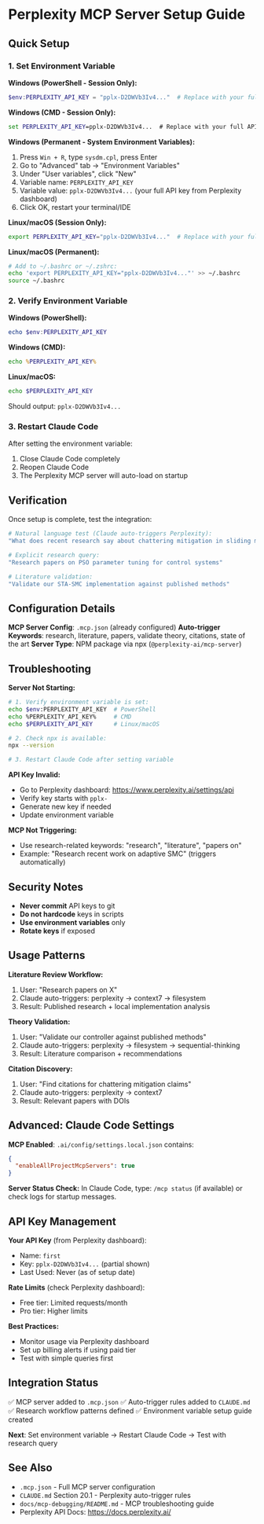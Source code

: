 # Perplexity MCP Server Setup Guide

## Quick Setup

### 1. Set Environment Variable

**Windows (PowerShell - Session Only):**
```powershell
$env:PERPLEXITY_API_KEY = "pplx-D2DWVb3Iv4..."  # Replace with your full API key
```

**Windows (CMD - Session Only):**
```cmd
set PERPLEXITY_API_KEY=pplx-D2DWVb3Iv4...  # Replace with your full API key
```

**Windows (Permanent - System Environment Variables):**
1. Press `Win + R`, type `sysdm.cpl`, press Enter
2. Go to "Advanced" tab → "Environment Variables"
3. Under "User variables", click "New"
4. Variable name: `PERPLEXITY_API_KEY`
5. Variable value: `pplx-D2DWVb3Iv4...` (your full API key from Perplexity dashboard)
6. Click OK, restart your terminal/IDE

**Linux/macOS (Session Only):**
```bash
export PERPLEXITY_API_KEY="pplx-D2DWVb3Iv4..."  # Replace with your full API key
```

**Linux/macOS (Permanent):**
```bash
# Add to ~/.bashrc or ~/.zshrc:
echo 'export PERPLEXITY_API_KEY="pplx-D2DWVb3Iv4..."' >> ~/.bashrc
source ~/.bashrc
```

### 2. Verify Environment Variable

**Windows (PowerShell):**
```powershell
echo $env:PERPLEXITY_API_KEY
```

**Windows (CMD):**
```cmd
echo %PERPLEXITY_API_KEY%
```

**Linux/macOS:**
```bash
echo $PERPLEXITY_API_KEY
```

Should output: `pplx-D2DWVb3Iv4...`

### 3. Restart Claude Code

After setting the environment variable:
1. Close Claude Code completely
2. Reopen Claude Code
3. The Perplexity MCP server will auto-load on startup

## Verification

Once setup is complete, test the integration:

```bash
# Natural language test (Claude auto-triggers Perplexity):
"What does recent research say about chattering mitigation in sliding mode control?"

# Explicit research query:
"Research papers on PSO parameter tuning for control systems"

# Literature validation:
"Validate our STA-SMC implementation against published methods"
```

## Configuration Details

**MCP Server Config**: `.mcp.json` (already configured)
**Auto-trigger Keywords**: research, literature, papers, validate theory, citations, state of the art
**Server Type**: NPM package via npx (`@perplexity-ai/mcp-server`)

## Troubleshooting

**Server Not Starting:**
```bash
# 1. Verify environment variable is set:
echo $env:PERPLEXITY_API_KEY  # PowerShell
echo %PERPLEXITY_API_KEY%     # CMD
echo $PERPLEXITY_API_KEY      # Linux/macOS

# 2. Check npx is available:
npx --version

# 3. Restart Claude Code after setting variable
```

**API Key Invalid:**
- Go to Perplexity dashboard: https://www.perplexity.ai/settings/api
- Verify key starts with `pplx-`
- Generate new key if needed
- Update environment variable

**MCP Not Triggering:**
- Use research-related keywords: "research", "literature", "papers on"
- Example: "Research recent work on adaptive SMC" (triggers automatically)

## Security Notes

- **Never commit** API keys to git
- **Do not hardcode** keys in scripts
- **Use environment variables** only
- **Rotate keys** if exposed

## Usage Patterns

**Literature Review Workflow:**
1. User: "Research papers on X"
2. Claude auto-triggers: perplexity → context7 → filesystem
3. Result: Published research + local implementation analysis

**Theory Validation:**
1. User: "Validate our controller against published methods"
2. Claude auto-triggers: perplexity → filesystem → sequential-thinking
3. Result: Literature comparison + recommendations

**Citation Discovery:**
1. User: "Find citations for chattering mitigation claims"
2. Claude auto-triggers: perplexity → context7
3. Result: Relevant papers with DOIs

## Advanced: Claude Code Settings

**MCP Enabled**: `.ai/config/settings.local.json` contains:
```json
{
  "enableAllProjectMcpServers": true
}
```

**Server Status Check:**
In Claude Code, type: `/mcp status` (if available) or check logs for startup messages.

## API Key Management

**Your API Key** (from Perplexity dashboard):
- Name: `first`
- Key: `pplx-D2DWVb3Iv4...` (partial shown)
- Last Used: Never (as of setup date)

**Rate Limits** (check Perplexity dashboard):
- Free tier: Limited requests/month
- Pro tier: Higher limits

**Best Practices:**
- Monitor usage via Perplexity dashboard
- Set up billing alerts if using paid tier
- Test with simple queries first

## Integration Status

✅ MCP server added to `.mcp.json`
✅ Auto-trigger rules added to `CLAUDE.md`
✅ Research workflow patterns defined
✅ Environment variable setup guide created

**Next**: Set environment variable → Restart Claude Code → Test with research query

## See Also

- `.mcp.json` - Full MCP server configuration
- `CLAUDE.md` Section 20.1 - Perplexity auto-trigger rules
- `docs/mcp-debugging/README.md` - MCP troubleshooting guide
- Perplexity API Docs: https://docs.perplexity.ai/
